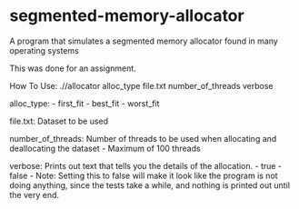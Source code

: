 # segmented-memory-allocator
A program that simulates a segmented memory allocator found in many operating systems

This was done for an assignment.

How To Use:
.//allocator alloc_type file.txt number_of_threads verbose

alloc_type:
    - first_fit
    - best_fit
    - worst_fit

file.txt: Dataset to be used

number_of_threads: Number of threads to be used when allocating and deallocating the dataset
    - Maximum of 100 threads

verbose: Prints out text that tells you the details of the allocation.
    - true
    - false
    - Note: Setting this to false will make it look like the program is not doing anything, since the tests take a while, and nothing is printed out until the very end.
